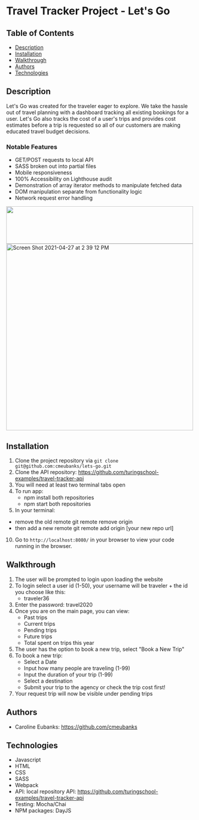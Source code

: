 # Travel Tracker Project - Let's Go

## Table of Contents
* [Description](#description)
* [Installation](#installation)
* [Walkthrough](#walkthrough)
* [Authors](#authors)
* [Technologies](#technologies)

## Description

Let's Go was created for the traveler eager to explore. We take the hassle out of travel planning with a dashboard tracking all existing bookings for a user. Let's Go also tracks the cost of a user's trips and provides cost estimates before a trip is requested so all of our customers are making educated travel budget decisions.


### Notable Features
* GET/POST requests to local API
* SASS broken out into partial files
* Mobile responsiveness
* 100% Accessibility on Lighthouse audit
* Demonstration of array iterator methods to manipulate fetched data
* DOM manipulation separate from functionality logic
* Network request error handling

<img src="https://user-images.githubusercontent.com/73092355/116330372-9ca02b00-a78a-11eb-87e9-1421946dfbbd.png" width="500" height="100">

<img width="500" alt="Screen Shot 2021-04-27 at 2 39 12 PM" src="https://user-images.githubusercontent.com/73092355/116330123-12f05d80-a78a-11eb-8b1e-5c0bf0330283.png">

## Installation
1. Clone the project repository via `git clone git@github.com:cmeubanks/lets-go.git`
2. Clone the API repository: https://github.com/turingschool-examples/travel-tracker-api
3. You will need at least two terminal tabs open
4. To run app:
    - npm install both repositories
    - npm start both repositories
9. In your terminal:
  - remove the old remote git remote remove origin
  - then add a new remote git remote add origin [your new repo url]
10. Go to `http://localhost:8080/` in your browser to view your code running in the browser.


## Walkthrough

1. The user will be prompted to login upon loading the website
2. To login select a user id (1-50), your username will be traveler + the id you choose like this:
      - traveler36
3. Enter the password: travel2020
4. Once you are on the main page, you can view:
    - Past trips
    - Current trips
    - Pending trips
    - Future trips
    - Total spent on trips this year
5. The user has the option to book a new trip, select "Book a New Trip"
6. To book a new trip:
    - Select a Date
    - Input how many people are traveling (1-99)
    - Input the duration of your trip (1-99)
    - Select a destination
    - Submit your trip to the agency or check the trip cost first!
7. Your request trip will now be visible under pending trips

## Authors

- Caroline Eubanks: https://github.com/cmeubanks

## Technologies

- Javascript
- HTML
- CSS
- SASS
- Webpack
- API: local repository API: https://github.com/turingschool-examples/travel-tracker-api
- Testing: Mocha/Chai
- NPM packages: DayJS

